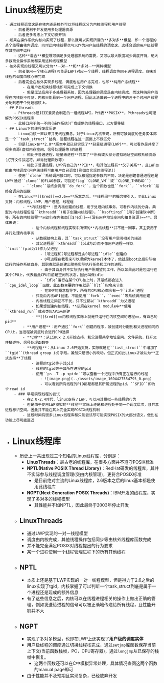 # Linux线程历史
	- 通过线程调度这是在核内还是核外可以将线程区分为内核线程和用户线程
		- 前者更利于并发使用多处理器资源
		- 后者更多考虑上下文切换开销
	- 如果在操作系统内核内实现了线程，那么就可以实现所谓的**多对多**模型，即一个进程的某个线程由核内调度，同时此内核线程也可以作为用户级线程的调度这，选择合适的用户级线程在其空间中运行
		- 这种**混合**模型既可满足多处理器系统的需要，又可以最大限度减少调度开销，绝大多数商业操作系统都采用这种线程模型
	- 核外实现的线程又可以分为**一对一**和**多对一**两种模型
		- 前者使用一个核心进程(可能是LWP)对应一个线程，线程调度等同于进程调度，意味着线程的调度由核心来完成
		- 后者完全在核外实现多线程，调度也在用户态完成，也即**纯用户态线程**
			- 在用户态切换线程栈即可完成上下文切换
			- 但是无法应用于多处理器系统，因为处理器的调度是由内核完成，而这种纯用户线程在内核处不可见，内核只能看到一个用户进程。因此无法做到一个进程中的若干个纯用户线程分配到若干个处理器核上。
	- ## Pthreads
		- Pthreads是IEEE委员会制定的一组线程API，P代表**POSIX**，Pthreads也可理解为POSIX线程库
		- 此接口用于统一不同(操作系统)厂商提供的线程接口，以方便移植
	- ## Linux下的线程发展历史
		- Linux内核一直以来并无线程概念，对于Linux内核来说，所有可被调度的任务实体都是一个``task_struct``结构，进程线程在这一层面上不做区分
		- 但是linux在**2.0**版本中就已经实现了**轻量级进程(LWP)**，可以看作是共享了很多资源(虚拟内存空间，信号处理器等)的进程
			- 相比于普通进程，轻量级进程**共享了**所有或大部分虚拟地址空间核系统资源(打开文件描述符，异常处理函数等)
			- 相比于普通线程，LWP有自己的**PID**，和其他进程有**父子关系**，且LWP自能由内核调度(用户级线程可由用户自己调度(例如自实现的线程池))
		- 使用``clone``系统调用接口时，可以根据指定参数的不同，决定是创建普通进程还是LWP(通过``clone``的FLAG参数，可指定flag``CLONE_VM``或``CLONE_THREAD``)
			- ``clone``最终会调用``do_fork``，这个函数也是``fork``，``vfork``最终会调用的函数
		- 在Linux**[[$red]]==2.6==**版本之后，**线程组**的概念被引入，至此Linux支持：内核线程，LWP，用户进程，线程组
			- **内核线程**：是内核创建的线程，用于处理内核事务，可看作内核的分身。典型的内核线程包括``kthreadd``(用于创建内核线程)，``ksoftirqd``(用于创建软中断)等。所有的内核线程**只运行在内核态[[$red]]==(没有用户地址空间和相关资源)==**。具体来说：
				- 这个内核线程和线程实现中所谓的**内核线程**并不是一回事，其主要用于并行处理内核事务
				- 从数据结构上看，其``task_struct``没有用户空间相关的描述
				- 其父进程是``kthreadd``(pid为2)而不像用户进程一样以``init``(pid为1)作为父进程
					- 1号进程和2号进程都是由0号进程``idle``创建的
					- 0号进程在我看来可以理解为kernel本体了，他就是boot之后实际被运行的操作系统自身，其职责就是创建出那些实际执行任务和工作的进程。
					- 由于其自身并不实际执行用户所期望的工作，所以如果此时是它运行在某个CPU上，代表着此CPU目前是空闲的状态，因此叫做idle
					- `idle`运行在某个CPU核上时，其最终都会进入``cpu_idel_loop``函数，此函数主要的作用就是``hlt``指令来节能
					- 在SMP的概念指导下，所有的CPU核心都会有一个`idle`进程
				- 只能由内核API创建，不能使用``fork``，``exec``等系统调用创建
				- 内核线程之间互不干扰，只不过都以``kthreadd``为父进程
				- 如果想创建内核线程，**必须在kernel module中**使用``kthread_run``或者类似API来创建
				- **[[$red]]==内核线程实际上就是只运行在内核空间的进程==，有自己的pid**
			- **用户进程**：用户通过``fork``创建的程序，被创建时分配到和父进程相同的CPU上，当进程被调度时会进行CPU选择
			- **LWP**：从Linux 2.0开始支持，和父进程共享地址空间，文件系统，打开文件描述符，信号处理函数等
			- **线程组**：从Linux 2.6开始支持，实际就是在``tast_struct``中增加了``tgid``(thread group id)字段。虽然只是很小的改动，但正式如此Linux才被认为**正式支持**了线程
				- 进程的tgid等于其pid
				- 线程的tgid等于其所在进程的pid
				- 使用``ps -T -p <pid>``可以查看一个进程中所有正在运行的线程
					- ![image.png](../assets/image_1694427554795_0.png)
					- 可以看到所有线程的PID都是都是其所属进程的pid，``SPID``即为thread id
		- ### 早期实现线程的尝试
			- 在2.0-2.4时代，linux支持了LWP，可以用其模拟一些线程的行为
			- 但是由于使用LWP模拟的**线程**实际上还是和进程处于同一个调度层次，且共享进程标识空间，因此并不能在其上完全实现POSIX线程机制
			- 这段时间有很多Linux线程库都只能尝试尽可能实现POSIX的大部分语义，做到在功能上尽可能逼近
- # Linux线程库
	- 历史上一共出现过三个知名的Linux线程库，分别是：
		- **LinuxThreads**：最古老的线程库，在很多方面并不遵守POSIX标准
		- **NPTL(Native POSIX Thread Library)**：RedHat研发的线程库，其并不实际参与线程调度管理(交由内核管理)，更符合POSIX标准
			- 是目前绝对主流的Linux线程库，2.6版本之后的linux基本都是使用此线程库
		- **NGPT(Next Generation POSIX Threads)**：IBM开发的线程库，实现了多对多的线程模型
			- 其性能并不如NPTL，因此最终于2003年停止开发
	- ## LinuxThreads
		- 通过LWP实现的一对一线程模型
		- 调度由内核完成，其他线程操作包括同步等由核外线程库函数完成
		- 并不能完全满足POSIX对线程提出的行为要求
		- 某一个进程使用一个线程管理进程下的所有其他线程
	- ## NPTL
		- 本质上还是基于LWP实现的一对一线程模型，但是得力于2.6之后的linux实现了tgid，内核掌握了可以判断一个task_struct到底是属于一个进程还是现成的额外信息
		- 有了这些信息之后，内核可以在线程进程相关的操作上做出正确的管理，例如发送给进程的信号可以被正确地传递给所有线程，且性能开销并不大
	- ## NGPT
		- 实现了多对多模型，也即在LWP上还实现了**用户级的调度实体**
		- 用户级线程的调度通过切换线程栈完成，通过``setjmp``库函数保存当前上下文(当前函数栈帧，PC，CPU寄存器)，通过``longjmp``从已保存的栈帧中恢复。
			- 这两个函数还可以在C中模拟异常处理，具体情况查阅这两个函数的manual page即可
		- 由于性能并不及预期且实现复杂，已经放弃开发